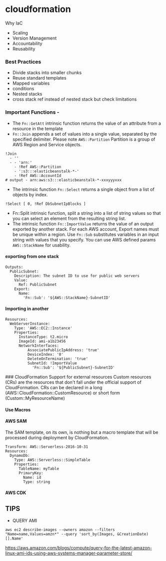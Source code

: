 # cloudformation
Why IaC
- Scaling
- Version Management
- Accountability
- Reusability


### Best Practices 
- Divide stacks into smaller chunks
- Reuse standard templates
- Mapped variables
- conditions
- Nested stacks
- cross stack ref instead of nested stack but check limitations

### Important Functions -
- The `Fn::GetAtt` intrinsic function returns the value of an attribute from a resource in the template
- `Fn::Join` appends a set of values into a single value, separated by the specified delimiter. Please note `AWS::Partition` Partition is a group of AWS Region and Service objects.
```
!Join
  - ''
  - - 'arn:'
    - !Ref AWS::Partition
    - ':s3:::elasticbeanstalk-*-'
    - !Ref AWS::AccountId
# output - arn:aws:s3:::elasticbeanstalk-*-xxxyyyxxx
```
- The intrinsic function `Fn::Select` returns a single object from a list of objects by index.
```
!Select [ 0, !Ref DbSubnetIpBlocks ]
```
- Fn::Split intrinsic function, split a string into a list of string values so that you can select an element from the resulting string list.
- The intrinsic function `Fn::ImportValue` returns the value of an output exported by another stack. For each AWS account, Export names must be unique within a region. Use `Fn::Sub` substitutes variables in an input string with values that you specify. You can use AWS defined params `AWS::StackName` for usability.
#### exporting from one stack
```
Outputs:
  PublicSubnet:
    Description: The subnet ID to use for public web servers
    Value:
      Ref: PublicSubnet
    Export:
      Name:
        'Fn::Sub': '${AWS::StackName}-SubnetID'
```
#### Importing in another
```
Resources:
  WebServerInstance:
    Type: 'AWS::EC2::Instance'
    Properties:
      InstanceType: t2.micro
      ImageId: ami-a1b23456
      NetworkInterfaces:
          AssociatePublicIpAddress: 'true'
          DeviceIndex: '0'
          DeleteOnTermination: 'true'
          SubnetId: !ImportValue 
            'Fn::Sub': '${PublicSubnet}-SubnetID'
```


### CloudFormation Support for external resources 
Custom resources (CRs) are the resources that don't fall under the official support of CloudFormation. CRs can be declared in a long (AWS::CloudFormation::CustomResource) or short form (Custom::MyResourceName)

#### Use Macros

#### AWS SAM
The SAM template, on its own, is nothing but a macro template that will be processed during deployment by CloudFormation.
```
Transform: AWS::Serverless-2016-10-31
Resources:
  DynamoDb:
    Type: AWS::Serverless::SimpleTable
    Properties:
      TableName: myTable
      PrimaryKey:
        Name: id
        Type: string
```

#### AWS CDK


## TIPS
- QUERY AMI
```
aws ec2 describe-images --owners amazon --filters "Name=name,Values=amzn*" --query 'sort_by(Images, &CreationDate)[].Name'
```
https://aws.amazon.com/blogs/compute/query-for-the-latest-amazon-linux-ami-ids-using-aws-systems-manager-parameter-store/
